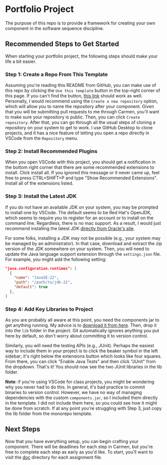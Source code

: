 # Portfolio Project

The purpose of this repo is to provide a framework for creating your own
component in the software sequence discipline.

## Recommended Steps to Get Started

When starting your portfolio project, the following steps should make your life
a bit easier.

### Step 1: Create a Repo From This Template

<!-- TODO: use GitHub to create a repo from this template -->

Assuming you're reading this README from GitHub, you can make use of this
repo by clicking the `Use this template` button in the top-right corner of
this page. If you can't find the button, [this link][use-this-template] 
should work as well. Personally, I would recommend using the 
`Create a new repository` option, which will allow you to name the 
repository after your component. Given that you will be submitting pull 
requests to me through Carmen, you'll want to make sure your repository 
is public. Then, you can click `Create repository`. After that, you can 
go through all the usual steps of cloning a repository on your system to 
get to work. I use GitHub Desktop to clone projects, and it has a nice 
feature of letting you open a repo directly in VSCode from the 
`Repository` menu.

### Step 2: Install Recommended Plugins

<!-- TODO: install recommended plugins and delete this comment -->

When you open VSCode with this project, you should get a notification in the
bottom right corner that there are some recommended extensions to install.
Click install all. If you ignored this message or it never came up, feel free
to press CTRL+SHIFT+P and type "Show Recommended Extensions". Install all of the
extensions listed.

### Step 3: Install the Latest JDK

<!-- TODO: install latest JDK and delete this comment -->

If you do not have an available JDK on your system, you may be prompted to
install one by VSCode. The default seems to be Red Hat's OpenJDK, which seems to
require you to register for an account or to install on the command line.
Regardless, there is no mac support. As a result, I would just recommend
installing the latest JDK [directly from Oracle's site][jdk-downloads].

For some folks, installing a JDK may not be possible (e.g., your system
may be managed by an administrator). In that case, download and extract
the zip version of the JDK somewhere on your system. Then, you will need
to update the Java language support extension through the `settings.json`
file. For example, you might add the following setting:

```json
"java.configuration.runtimes": [
  {
    "name": "JavaSE-22",
    "path": "/path/to/jdk-22",
    "default": true
  },
]
```

### Step 4: Add Key Libraries to Project

<!-- TODO: add key libraries to project and delete this comment -->

As you are probably all aware at this point, you need the components jar to get
anything running. My advice is to [download it from here][components-jar]. Then,
drop it into the `lib` folder in the project. Git automatically ignores anything
you put here by default, so don't worry about committing it to version control.

Similarly, you will need the testing APIs (e.g., JUnit). Perhaps the easiest way
to include them in your project is to click the beaker symbol in the left
sidebar; it's right below the extensions button which looks like four squares.
From there, you can click "Enable Java Tests" and then click "JUnit" from the
dropdown. That's it! You should now see the two JUnit libraries in the lib
folder.

**Note**: if you're using VSCode for class projects, you might be wondering
why you never had to do this. In general, it's bad practice to commit binaries
to version control. However, we have no way of managing dependencies with the
custom `components.jar`, so I included them directly in the template. I did not
include them here, so you could see how it might be done from scratch. If at any
point you're struggling with Step 3, just copy the lib folder from the monorepo
template.

## Next Steps

<!-- TODO: navigate to part 1 of the portfolio project and delete this comment -->

Now that you have everything setup, you can begin crafting your component. There
will be deadlines for each step in Carmen, but you're free to complete each step
as early as you'd like. To start, you'll want to visit the [doc](doc/) directory
for each assignment file.

[components-jar]: https://cse22x1.engineering.osu.edu/common/components.jar
[jdk-downloads]: https://www.oracle.com/java/technologies/downloads/
[use-this-template]: https://github.com/new?template_name=portfolio-project&template_owner=jrg94

